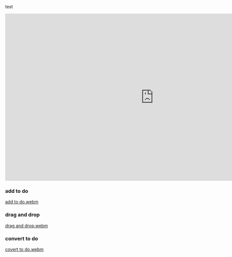 test

<iframe width="956" height="538" src="https://www.youtube.com/embed/ozv4q2ov3Mk" frameborder="0" allow="accelerometer; autoplay; encrypted-media; gyroscope; picture-in-picture" allowfullscreen></iframe>

### add to do

[add to do.webm](https://user-images.githubusercontent.com/95457388/209027464-7abac0d8-a388-47ab-ae21-319d36f14a56.webm)

### drag and drop

[drag and drop.webm](https://user-images.githubusercontent.com/95457388/209027478-8c07e4ab-8323-4c51-b9a5-d4dee025ca38.webm)

### convert to do

[covert to do.webm](https://user-images.githubusercontent.com/95457388/209027482-2f6d38e5-a16e-4975-a709-8950e0727f38.webm)
